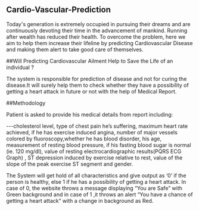## Cardio-Vascular-Prediction

Today's generation is extremely occupied in pursuing their dreams and are continuously devoting their time in the advancement of mankind. Running after wealth has reduced their health. To overcome the problem, here we aim to help them increase their lifeline by predicting Cardiovascular Disease and making them alert to take good care of themselves.


##Will Predicting Cardiovascular Ailment  Help to Save the Life of an individual ? 

The system is responsible for prediction of disease and not for curing the disease.It will surely help them to check whether they have a possibility of getting a heart attack in future or not  with the help of Medical Report.

##Methodology

Patient is asked to provide his medical details from report including:

---cholesterol level, type of chest pain he’s suffering, maximum heart rate achieved, if he has exercise induced angina,  number of major vessels colored by fluoroscopy,whether he has blood disorder, his age, measurement of resting blood pressure, if his fasting blood sugar is normal (ie. 120 mg/dl), value of resting electrocardiographic results(PQRS ECG Graph) , ST depression induced by exercise relative to rest, value of the slope of the peak exercise ST segment and gender.

The System will get hold of all characteristics and give output as ‘0’ if the person is healthy, else 1 if he has a possibility of getting a heart attack. In case of 0, the website throws a message displaying “You are Safe” with Green background and in case of 1 ,it throws an alert “You have a chance of getting a heart attack” with a change in background as Red.
